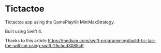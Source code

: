 # Tictactoe
Tictactoe app using the GamePlayKit MiniMaxStrategy.

Built using Swift 4.

Thanks to this article
https://medium.com/swift-programming/build-tic-tac-toe-with-ai-using-swift-25c5cd3085c9
